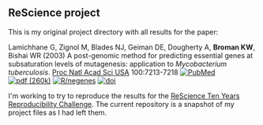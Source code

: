 ## ReScience project

This is my original project directory with all results for the paper:

Lamichhane G, Zignol M, Blades NJ, Geiman DE, Dougherty A, **Broman KW**, Bishai WR (2003)  A post-genomic method
for predicting essential genes at subsaturation levels of mutagenesis:
application to <i>Mycobacterium tuberculosis</i>.  [Proc Natl Acad Sci USA](http://www.pnas.org/) 100:7213-7218
[![PubMed](https://kbroman.org/pages/icons16/pubmed-icon.png)](https://www.ncbi.nlm.nih.gov/pubmed/12775759)
[![pdf (260k)](https://kbroman.org/pages/icons16/pdf-icon.png)](https://www.pnas.org/content/pnas/100/12/7213.full.pdf)
[![R/negenes](https://kbroman.org/pages/icons16/R-icon.png)](https://github.com/kbroman/negenes)
[![doi](https://kbroman.org/pages/icons16/doi-icon.png)](https://doi.org/10.1073/pnas.1231432100)

I'm working to try to reproduce the results for the [ReScience Ten
Years Reproducibility
Challenge](http://rescience.github.io/ten-years). The current
repository is a snapshot of my project files as I had left them.

